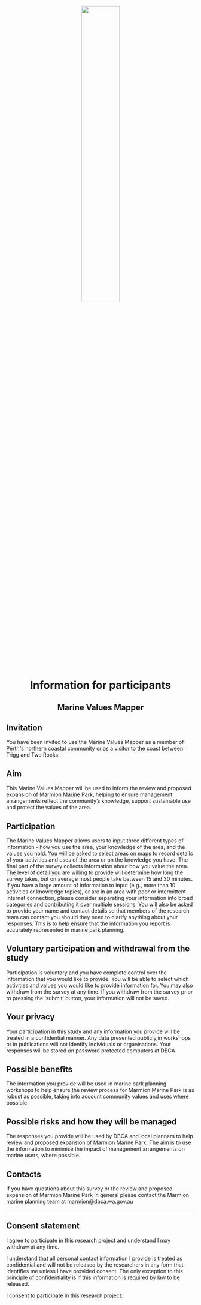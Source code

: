 <p style="text-align: center;"> <img src="dbca_logo2.png" width="45%" /> </p>

<h1><p style="text-align: center;"> Information for participants</p></h1>
<h2><p style="text-align: center;">Marine Values Mapper</p></h2>

## Invitation

You have been invited to use the Marine Values Mapper as a member of Perth's northern coastal community or as a visitor to the coast between Trigg and Two Rocks.

## Aim

This Marine Values Mapper will be used to inform the review and proposed expansion of Marmion Marine Park, helping to ensure management arrangements reflect the community’s knowledge, support sustainable use and protect the values of the area.

## Participation

The Marine Values Mapper allows users to input three different types of information - how you use the area, your knowledge of the area, and the values you hold. You will be asked to select areas on maps to record details of your activities and uses of the area or on the knowledge you have. The final part of the survey collects information about how you value the area. The level of detail you are willing to provide will determine how long the survey takes, but on average most people take between 15 and 30 minutes. If you have a large amount of information to input (e.g., more than 10 activities or knowledge topics), or are in an area with poor or intermittent internet connection, please consider separating your information into broad categories and contributing it over multiple sessions. You will also be asked to provide your name and contact details so that members of the research team can contact you should they need to clarify anything about your responses. This is to help ensure that the information you report is accurately represented in marine park planning.

## Voluntary participation and withdrawal from the study

Participation is voluntary and you have complete control over the information that you would like to provide. You will be able to select which activities and values you would like to provide information for. You may also withdraw from the survey at any time.  If you withdraw from the survey prior to pressing the ‘submit’ button, your information will not be saved. 

## Your privacy

Your participation in this study and any information you provide will be treated in a confidential manner. Any data presented publicly,in workshops or in publications will not identify individuals or organisations. Your responses will be stored on password protected computers at DBCA.

## Possible benefits

The information you provide will be used in marine park planning workshops to help ensure the review process for Marmion Marine Park is as robust as possible,  taking into account community values and uses where possible. 



## Possible risks and how they will be managed

The responses you provide will be used by DBCA and local planners to help 
review and proposed expansion of Marmion Marine Park.  The aim is to use the information to minimise the impact of management arrangements on marine users, where possible. 

## Contacts

If you have questions about this survey or the review and proposed expansion of Marmion Marine Park in general please contact the Marmion marine planning team at marmion@dbca.wa.gov.au

---

## Consent statement

I agree to participate in this research project and understand  I may withdraw at any time. 

I understand that all personal contact information  I provide is treated as confidential and will not be released by the researchers in any form that identifies me unless I have provided consent. The only exception to this principle of confidentiality is if this information is required by law to be released.

I consent to participate in this research project: